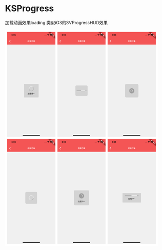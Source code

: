 # KSProgress
加载动画效果loading 类似iOS的SVProgressHUD效果

![demoImage](https://github.com/Turboks/KSProgress/blob/main/demo.png)
